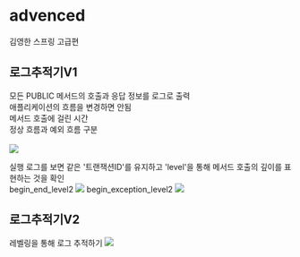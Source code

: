 # advenced
김영한 스프링 고급편

<h2>로그추적기V1</h2>
모든 PUBLIC 메서드의 호출과 응답 정보를 로그로 출력<br/>
애플리케이션의 흐름을 변경하면 안됨<br/>
메서드 호출에 걸린 시간<br/>
정상 흐름과 예외 흐름 구분<br/><br/>
<img src ="https://github.com/devcys22/advenced/assets/78769412/d889616f-4d17-4f72-ac7a-d13c5e814608">

실행 로그를 보면 같은 '트랜잭션ID'를 유지하고 'level'을 통해 메서드 호출의 깊이를 표현하는 것을 확인<br/>
begin_end_level2
<img src ="https://github.com/devcys22/advenced/assets/78769412/41de91f9-69cb-4b52-adb4-7b85b5479725">
begin_exception_level2
<img src ="https://github.com/devcys22/advenced/assets/78769412/5aa00274-a3e8-4fb3-bb96-ccdbc28490fb">


<h2>로그추적기V2</h2>
레벨링을 통해 로그 추적하기
<img src ="https://github.com/devcys22/advenced/assets/78769412/95875a02-a69c-4133-9a3f-b37cefdfc18a">
